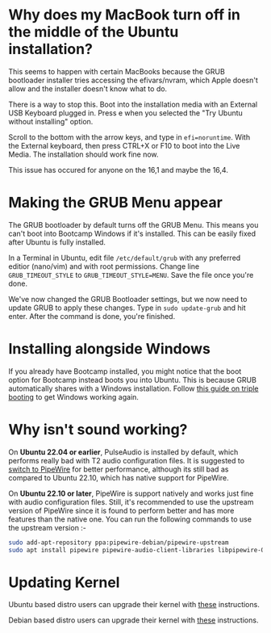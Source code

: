 # Why does my MacBook turn off in the middle of the Ubuntu installation?

This seems to happen with certain MacBooks because the GRUB bootloader installer tries accessing the efivars/nvram, which Apple doesn't allow and the installer doesn't know what to do.

There is a way to stop this. Boot into the installation media with an External USB Keyboard plugged in. Press e when you selected the "Try Ubuntu without installing" option.

Scroll to the bottom with the arrow keys, and type in ``efi=noruntime``. With the External keyboard, then press CTRL+X or F10 to boot into the Live Media. The installation should work fine now.

This issue has occured for anyone on the 16,1 and maybe the 16,4.

# Making the GRUB Menu appear

The GRUB bootloader by default turns off the GRUB Menu. This means you can't boot into Bootcamp Windows if it's installed. This can be easily fixed after Ubuntu is fully installed.

In a Terminal in Ubuntu, edit file ``/etc/default/grub`` with any preferred editior (nano/vim) and with root permissions. Change line ``GRUB_TIMEOUT_STYLE`` to ``GRUB_TIMEOUT_STYLE=MENU``. Save the file once you're done.

We've now changed the GRUB Bootloader settings, but we now need to update GRUB to apply these changes. Type in ``sudo update-grub`` and hit enter. After the command is done, you're finished.

# Installing alongside Windows

If you already have Bootcamp installed, you might notice that the boot option for Bootcamp instead boots you into Ubuntu. This is because GRUB automatically shares with a Windows installation. Follow [this guide on triple booting](https://wiki.t2linux.org/guides/windows/#if-windows-is-installed-first) to get Windows working again.

# Why isn't sound working?

On **Ubuntu 22.04 or earlier**, PulseAudio is installed by default, which performs really bad with T2 audio configuration files. It is suggested to [switch to PipeWire](https://linuxconfig.org/how-to-install-pipewire-on-ubuntu-linux) for better performance, although its still bad as compared to Ubuntu 22.10, which has native support for PipeWire.

On **Ubuntu 22.10 or later**, PipeWire is support natively and works just fine with audio configuration files. Still, it's recommended to use the upstream version of PipeWire since it is found to perform better and has more features than the native one. You can run the following commands to use the upstream version :-

```bash
sudo add-apt-repository ppa:pipewire-debian/pipewire-upstream
sudo apt install pipewire pipewire-audio-client-libraries libpipewire-0.3-modules libspa-0.2-{bluetooth,jack,modules} pipewire{,-{audio-client-libraries,pulse,bin,tests}}
```

# Updating Kernel

Ubuntu based distro users can upgrade their kernel with [these](https://github.com/AdityaGarg8/T2-Ubuntu-Kernel#pre-installation-steps) instructions.

Debian based distro users can upgrade their kernel with [these](https://github.com/andersfugmann/T2-Debian-Kernel#download-package-manually) instructions.
